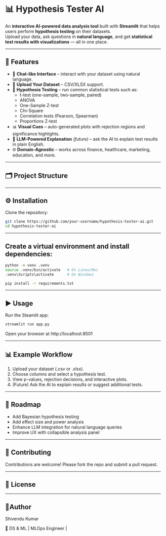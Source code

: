# 📊 Hypothesis Tester AI

An **interactive AI-powered data analysis tool** built with **Streamlit** that helps users perform **hypothesis testing** on their datasets.  
Upload your data, ask questions in **natural language**, and get **statistical test results with visualizations** — all in one place.

---

## 🚀 Features
- 💬 **Chat-like Interface** – interact with your dataset using natural language.  
- 📂 **Upload Your Dataset** – CSV/XLSX support.  
- 🧪 **Hypothesis Testing** – run common statistical tests such as:
  - t-test (one-sample, two-sample, paired)
  - ANOVA
  - One-Sample Z-test
  - Chi-Square
  - Correlation tests (Pearson, Spearman)
  - Proportions Z-test
- 📊 **Visual Cues** – auto-generated plots with rejection regions and significance highlights.  
- 🧠 **LLM-Powered Explanation** *(future)* – ask the AI to explain test results in plain English.  
- 🌐 **Domain-Agnostic** – works across finance, healthcare, marketing, education, and more.

---

## 🗂️ Project Structure



---

## ⚙️ Installation
Clone the repository:
```bash
git clone https://github.com/your-username/hypothesis-tester-ai.git
cd hypothesis-tester-ai
```

---

## Create a virtual environment and install dependencies:
```bash 
python -m venv .venv
source .venv/bin/activate   # On Linux/Mac
.venv\Scripts\activate      # On Windows

pip install -r requirements.txt
```

---

## ▶️ Usage
Run the Steamlit app:
```bash
streamlit run app.py
```
Open your browser at http://localhost:8501

---

## 📊 Example Workflow

1. Upload your dataset (.csv or .xlsx).
2. Choose columns and select a hypothesis test.
3. View p-values, rejection decisions, and interactive plots.
4. (Future) Ask the AI to explain results or suggest additional tests.


---

## 🔮 Roadmap

- Add Bayesian hypothesis testing
- Add effect size and power analysis
- Enhance LLM integration for natural language queries
- Improve UX with collapsible analysis panel

---

## 🤝 Contributing
Contributions are welcome! Please fork the repo and submit a pull request.

---

## 📜 License

---


## 👤Author

Shivendu Kumar

📌 DS & ML | MLOps Engineer |